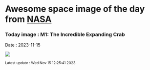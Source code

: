 
# Awesome space image of the day from [NASA](https://api.nasa.gov/)

### Today image : M1: The Incredible Expanding Crab
Date : 2023-11-15

![](https://apod.nasa.gov/apod/image/2311/Crab_Webb_998.jpg)

<small>Latest update : Wed Nov 15 12:25:41 2023</small>
        
